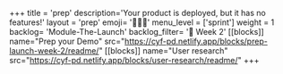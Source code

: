 +++
title = 'prep'
description='Your product is deployed, but it has no features!'
layout = 'prep'
emoji= '🧑🏾‍💻'
menu_level = ['sprint']
weight = 1
backlog= 'Module-The-Launch'
backlog_filter= '📅 Week 2'
[[blocks]]
name="Prep your Demo"
src="https://cyf-pd.netlify.app/blocks/prep-launch-week-2/readme/"
[[blocks]]
name="User research"
src="https://cyf-pd.netlify.app/blocks/user-research/readme/"
+++
